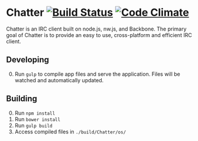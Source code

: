 # Chatter [![Build Status](https://img.shields.io/travis/Jake0oo0/chatter.svg?style=flat-square)](https://travis-ci.org/Jake0oo0/chatter) [![Code Climate](https://img.shields.io/codeclimate/github/Jake0oo0/chatter.svg?style=flat-square)](https://codeclimate.com/github/Jake0oo0/chatter)


Chatter is an IRC client built on node.js, nw.js, and Backbone. The primary goal of Chatter is to provide an easy to use, cross-platform and efficient IRC client. 

## Developing
0. Run ```gulp``` to compile app files and serve the application. Files will be watched and automatically updated.

## Building
0. Run ```npm install```
0. Run ```bower install```
0. Run ```gulp build```
0. Access compiled files in ```./build/Chatter/os/```